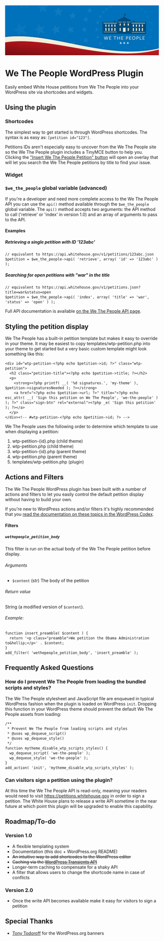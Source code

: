![We The People](assets/banner-1544x500.png)
# We The People WordPress Plugin

Easily embed White House petitions from We The People into your WordPress site via shortcodes and widgets.

## Using the plugin

### Shortcodes

The simplest way to get started is through WordPress shortcodes. The syntax is as easy as: `[petition id="123"]`.

Petitions IDs aren't especially easy to uncover from the We The People site so the We The People plugin includes a TinyMCE button to help you. Clicking the ["Insert We The People Petition" button](js/tinymce/insert-petition.png) will open an overlay that will let you search the We The People petitions by title to find your issue.

### Widget

### `$we_the_people` global variable (advanced)

If you're a developer and need more complete access to the We The People API you can use the `api()` method available through the `$we_the_people` global variable. The `api()` method accepts two arguments: the API method to call ('retrieve' or 'index' in version 1.0) and an array of arguments to pass to the API.

#### Examples

##### Retrieving a single petition with ID '123abc'

    // equivalent to https://api.whitehouse.gov/v1/petitions/123abc.json
    $petition = $we_the_people->api( 'retrieve', array( 'id' => '123abc' ) );

##### Searching for open petitions with "war" in the title

    // equivalent to https://api.whitehouse.gov/v1/petitions.json?title=war&status=open
    $petition = $we_the_people->api( 'index', array( 'title' => 'war', 'status' => 'open' ) );

Full API documentation is available [on the We The People API page](https://petitions.whitehouse.gov/developers).

## Styling the petition display

We The People has a built-in petition template but makes it easy to override in your theme. It may be easiest to copy templates/wtp-petition.php into your theme to get started but a very basic custom template might look something like this:

    <div id="wtp-petition-<?php echo $petition->id; ?>" class="wtp-petition">
      <h2 class="petition-title"><?php echo $petition->title; ?></h2>
      <p>
        <strong><?php printf( __( '%d signatures.', 'my-theme' ), $petition->signaturesNeeded ); ?></strong>
        <a href="<?php echo $petition->url; ?>" title="<?php echo esc_attr( __( 'Sign this petition on We The People', 'we-the-people' ) ); ?>" class="sign-btn" rel="external"><?php _e( 'Sign this petition' ); ?></a>
      </p>
    </div><!-- #wtp-petition-<?php echo $petition->id; ?> -->

We The People uses the following order to determine which template to use when displaying a petition:

1. wtp-petition-{id}.php (child theme)
2. wtp-petition.php (child theme)
3. wtp-petition-{id}.php (parent theme)
4. wtp-petition.php (parent theme)
5. templates/wtp-petition.php (plugin)

## Actions and Filters

The We The People WordPress plugin has been built with a number of actions and filters to let you easily control the default petition display without having to build your own.

If you're new to WordPress actions and/or filters it's highly recommended that you [read the documentation on these topics in the WordPress Codex](http://codex.wordpress.org/Plugin_API#Hooks.2C_Actions_and_Filters).

#### Filters

##### `wethepeople_petition_body`

This filter is run on the actual body of the We The People petition before display.

###### Arguments

* `$content` (str) The body of the petition

###### Return value

String (a modified version of `$content`).

###### Example:

    function insert_preamble( $content ) {
      return '<p class="preamble">We petition the Obama Administration to&hellip;</p>' . $content;
    }
    add_filter( 'wethepeople_petition_body', 'insert_preamble' );

## Frequently Asked Questions

### How do I prevent We The People from loading the bundled scripts and styles?

The We The People stylesheet and JavaScript file are enqueued in typical WordPress fashion when the plugin is loaded on WordPress `init`. Dropping this function in your WordPress theme should prevent the default We The People assets from loading:

    /**
     * Prevent We The People from loading scripts and styles
     * @uses wp_dequeue_script()
     * @uses wp_dequeue_style()
     */
    function mytheme_disable_wtp_scripts_styles() {
      wp_dequeue_script( 'we-the-people' );
      wp_dequeue_style( 'we-the-people' );
    }
    add_action( 'init', 'mytheme_disable_wtp_scripts_styles' );
    
### Can visitors sign a petition using the plugin?

At this time the We The People API is read-only, meaning your readers would need to visit https://petitions.whitehouse.gov in order to sign a petition. The White House plans to release a write API sometime in the near future at which point this plugin will be upgraded to enable this capability.

## Roadmap/To-do

### Version 1.0

* A flexible templating system
* Documentation (this doc + WordPress.org README)
* ~~An intuitive way to add shortcodes to the WordPress editor~~
* ~~Caching via the [WordPress Transients API](http://codex.wordpress.org/Transients_API)~~
* Longer-term caching to compensate for a shaky API
* A filter that allows users to change the shortcode name in case of conflicts

### Version 2.0

* Once the write API becomes available make it easy for visitors to sign a petition

## Special Thanks

* [Tony Todoroff](http://www.georgetodoroff.com/) for the WordPress.org banners